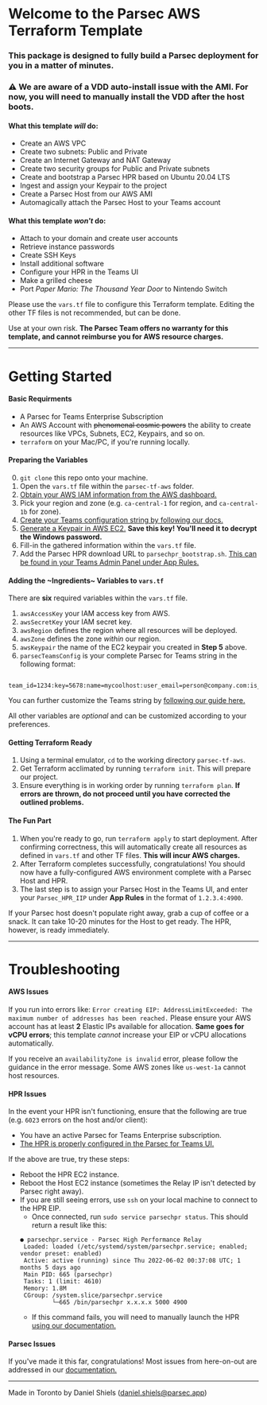 # Welcome to the Parsec AWS Terraform Template

### This package is designed to fully build a Parsec deployment for you in a matter of minutes.

### ⚠️ We are aware of a VDD auto-install issue with the AMI. For now, you will need to manually install the VDD after the host boots.

#### What this template *will* do:
 - Create an AWS VPC
 - Create two subnets: Public and Private
 - Create an Internet Gateway and NAT Gateway
 - Create two security groups for Public and Private subnets
 - Create and bootstrap a Parsec HPR based on Ubuntu 20.04 LTS
 - Ingest and assign your Keypair to the project
 - Create a Parsec Host from our AWS AMI
 - Automagically attach the Parsec Host to your Teams account

#### What this template *won't* do:
 - Attach to your domain and create user accounts
 - Retrieve instance passwords
 - Create SSH Keys
 - Install additional software
 - Configure your HPR in the Teams UI
 - Make a grilled cheese
 - Port *Paper Mario: The Thousand Year Door* to Nintendo Switch

Please use the `vars.tf` file to configure this Terraform template.
Editing the other TF files is not recommended, but can be done.

Use at your own risk. **The Parsec Team offers no warranty for this template,
and cannot reimburse you for AWS resource charges.**

---
# Getting Started
#### Basic Requirments
 - A Parsec for Teams Enterprise Subscription
 - An AWS Account with ~~phenomenal cosmic powers~~ the ability to create resources like VPCs, Subnets, EC2, Keypairs, and so on.
 - `terraform` on your Mac/PC, if you're running locally.

#### Preparing the Variables
0. `git clone` this repo onto your machine.
1. Open the `vars.tf` file within the `parsec-tf-aws` folder.
2. [Obtain your AWS IAM information from the AWS dashboard.](https://www.msp360.com/resources/blog/how-to-find-your-aws-access-key-id-and-secret-access-key/)
3. Pick your region and zone (e.g. `ca-central-1` for region, and `ca-central-1b` for zone).
4. [Create your Teams configuration string by following our docs.](https://support.parsec.app/hc/en-us/articles/4408962860813-AWS-Marketplace-Listing-Usage-Instructions)
5. [Generate a Keypair in AWS EC2.](https://docs.aws.amazon.com/ground-station/latest/ug/create-ec2-ssh-key-pair.html) **Save this key! You'll need it to decrypt the Windows password.**
6. Fill-in the gathered information within the `vars.tf` file.
7. Add the Parsec HPR download URL to `parsechpr_bootstrap.sh`. [This can be found in your Teams Admin Panel under App Rules.](https://teams.parsec.app/app-rules)

#### Adding the ~Ingredients~ Variables to `vars.tf`
There are **six** required variables within the `vars.tf` file.
1. `awsAccessKey` your IAM access key from AWS.
2. `awsSecretKey` your IAM secret key.
3. `awsRegion` defines the region where all resources will be deployed.
4. `awsZone` defines the zone *within* our region.
5. `awsKeypair` the name of the EC2 keypair you created in **Step 5** above.
6. `parsecTeamsConfig` is your complete Parsec for Teams string in the following format:
```
 team_id=1234:key=5678:name=mycoolhost:user_email=person@company.com:is_guest_access=true
```
You can further customize the Teams string by [following our guide here.](https://support.parsec.app/hc/en-us/articles/360054176332-Team-Computers)

All other variables are *optional* and can be customized according to your preferences.

#### Getting Terraform Ready
1. Using a terminal emulator, `cd` to the working directory `parsec-tf-aws`.
2. Get Terraform acclimated by running `terraform init`. This will prepare our project.
3. Ensure everything is in working order by running `terraform plan`. **If errors are thrown, do not proceed until you have corrected the outlined problems.**

#### The Fun Part
1. When you're ready to go, run `terraform apply` to start deployment. After confirming correctness, this will automatically create all resources as defined in `vars.tf` and other TF files. **This will incur AWS charges.**
2. After Terraform completes successfully, congratulations! You should now have a fully-configured AWS environment complete with a Parsec Host and HPR.
3. The last step is to assign your Parsec Host in the Teams UI, and enter your `Parsec_HPR_IIP` under **App Rules** in the format of `1.2.3.4:4900`.

If your Parsec host doesn't populate right away, grab a cup of coffee or a snack. It can take 10-20 minutes for the Host to get ready. The HPR, however, is ready immediately.

---
# Troubleshooting
#### AWS Issues
If you run into errors like: `Error creating EIP: AddressLimitExceeded: The maximum number of addresses has been reached.` Please ensure your AWS account has at least **2** Elastic IPs available for allocation. **Same goes for vCPU errors**; this template *cannot* increase your EIP or vCPU allocations automatically.

If you receive an `availabilityZone is invalid` error, please follow the guidance in the error message. Some AWS zones like `us-west-1a` cannot host resources.

#### HPR Issues
In the event your HPR isn't functioning, ensure that the following are true (e.g. `6023` errors on the host and/or client):
  - You have an active Parsec for Teams Enterprise subscription.
  - [The HPR is properly configured in the Parsec for Teams UI.](https://support.parsec.app/hc/en-us/articles/360054483251-The-Parsec-Relay-Server-An-On-Prem-High-Performance-Relay-Server)

If the above are true, try these steps:
  - Reboot the HPR EC2 instance.
  - Reboot the Host EC2 instance (sometimes the Relay IP isn't detected by Parsec right away).
  - If you are still seeing errors, use `ssh` on your local machine to connect to the HPR EIP.
    - Once connected, run `sudo service parsechpr status`. This should return a result like this:
    ```
    ● parsechpr.service - Parsec High Performance Relay
     Loaded: loaded (/etc/systemd/system/parsechpr.service; enabled; vendor preset: enabled)
     Active: active (running) since Thu 2022-06-02 00:37:08 UTC; 1 months 5 days ago
     Main PID: 665 (parsechpr)
     Tasks: 1 (limit: 4610)
     Memory: 1.8M
     CGroup: /system.slice/parsechpr.service
             └─665 /bin/parsechpr x.x.x.x 5000 4900
    ```
    - If this command fails, you will need to manually launch the HPR [using our documentation.](https://support.parsec.app/hc/en-us/articles/360054483251-The-Parsec-Relay-Server-An-On-Prem-High-Performance-Relay-Server)

#### Parsec Issues
If you've made it this far, congratulations! Most issues from here-on-out are addressed in our [documentation.](https://support.parsec.app/hc/en-us)

---
Made in Toronto by Daniel Shiels (daniel.shiels@parsec.app)
